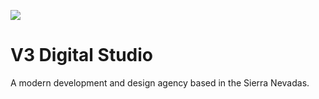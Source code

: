 ![](https://i.imgur.com/NvkKDdA.png)

# V3 Digital Studio

A modern development and design agency based in the Sierra Nevadas.
